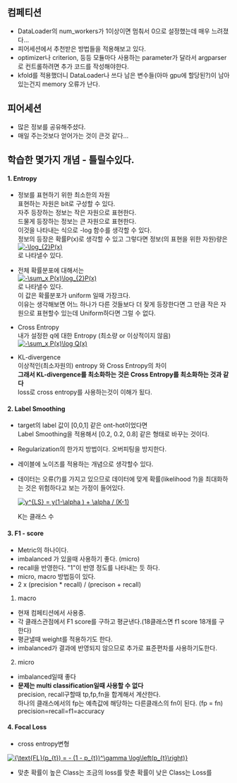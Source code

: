 ## 컴페티션
* DataLoader의 num_workers가 1이상이면 멈춰서 0으로 설정했는데 매우 느려졌다...
* 피어세션에서 추천받은 방법들을 적용해보고 있다.
* optimizer나 criterion, 등등 모듈마다 사용하는 parameter가 달라서 argparser로 컨트롤하려면 추가 코드를 작성해야한다.
* kfold를 적용했더니 DataLoader나 쓰다 남은 변수들(아마 gpu에 할당된?)이 남아있는건지 memory 오류가 난다.

## 피어세션
* 많은 정보를 공유해주셨다.
* 매일 주는것보다 얻어가는 것이 큰것 같다...

## 학습한 몇가지 개념 - 틀릴수있다.
#### 1. Entropy  
* 정보를 표현하기 위한 최소한의 자원  
  표현하는 자원은 bit로 구성할 수 있다.  
  자주 등장하는 정보는 작은 자원으로 표현한다.  
  드물게 등장하는 정보는 큰 자원으로 표현한다.  
  이것을 나타내는 식으로 -log 함수를 생각할 수 있다.  
  정보의 등장은 확률P(x)로 생각할 수 있고 그렇다면 정보(의 표현을 위한 자원)량은    
  <a href="https://www.codecogs.com/eqnedit.php?latex=-\log_{2}P(x)" target="_blank"><img src="https://latex.codecogs.com/gif.latex?-\log_{2}P(x)" title="-\log_{2}P(x)" /></a>  
  로 나타낼수 있다.

* 전체 확률분포에 대해서는  
  <a href="https://www.codecogs.com/eqnedit.php?latex=-\sum_x&space;P(x)\log_{2}P(x)" target="_blank"><img src="https://latex.codecogs.com/gif.latex?-\sum_x&space;P(x)\log_{2}P(x)" title="-\sum_x P(x)\log_{2}P(x)" /></a>  
  로 나타낼수 있다.  
  이 값은 확률분포가 uniform 일때 가장크다.   
  이유는 생각해보면 어느 하나가 다른 것들보다 더 잦게 등장한다면 그 만큼 작은 자원으로 표현할수 있는데 Uniform하다면 그럴 수 없다.
  

* Cross Entropy  
내가 설정한 q에 대한 Entropy (최소량 or 이상적이지 않음)  
<a href="https://www.codecogs.com/eqnedit.php?latex=-\sum_x&space;P(x)\log&space;Q(x)" target="_blank"><img src="https://latex.codecogs.com/gif.latex?-\sum_x&space;P(x)\log&space;Q(x)" title="-\sum_x P(x)\log Q(x)" /></a>  

* KL-divergence  
이상적인(최소자원의) entropy 와 Cross Entropy의 차이  
**그래서 KL-divergence를 최소화하는 것은 Cross Entropy를 최소화하는 것과 같다**   
loss로 cross entropy를 사용하는것이 이해가 됬다.


#### 2. Label Smoothing
* target의 label 값이 [0,0,1] 같은 ont-hot이었다면   
  Label Smoothing을 적용해서 [0.2, 0.2, 0.8] 같은 형태로 바꾸는 것이다.  
 
* Regularization의 한가지 방법이다. 오버피팅을 방지한다.

* 레이블에 노이즈를 적용하는 개념으로 생각할수 있다.  
* 데이터는 오류(?)를 가지고 있으므로 데이터에 맞게 확률(likelihood ?)을 최대화하는 것은 위험하다고 보는 가정이 들어있다.
  
  <a href="https://www.codecogs.com/eqnedit.php?latex=y^{LS}&space;=&space;y(1-\alpha&space;)&space;&plus;&space;\alpha&space;/&space;(K-1)" target="_blank"><img src="https://latex.codecogs.com/gif.latex?y^{LS}&space;=&space;y(1-\alpha&space;)&space;&plus;&space;\alpha&space;/&space;(K-1)" title="y^{LS} = y(1-\alpha ) + \alpha / (K-1)" /></a> 
     
     K는 클래스 수
  
#### 3. F1 - score
* Metric의 하나이다.
* imbalanced 가 있을때 사용하기 좋다. (micro)
* recall을 반영한다. "1"이 반영 정도를 나타내는 듯 하다.
* micro, macro 방법등이 있다.
* 2 x (precision * recall) / (precison + recall)

1. macro
* 현재 컴페티션에서 사용중.
* 각 클래스관점에서 F1 score를 구하고 평균낸다.(18클래스면 f1 score 18개를 구한다)
* 평균낼때 weight를 적용하기도 한다.
* imbalanced가 결과에 반영되지 않으므로 추가로 표준편차를 사용하기도한다.

2. micro
* imbalanced일때 좋다
* **문제는 multi classification일때 사용할 수 없다**   
  precision, recall구할때 tp,fp,fn을 합계해서 계산한다.  
  하나의 클래스에서의 fp는 예측값에 해당하는 다른클래스의 fn이 된다. (fp = fn)  
  precision=recall=f1=accuracy   

#### 4. Focal Loss
* cross entropy변형  
  
<a href="https://www.codecogs.com/eqnedit.php?latex={\text{FL}(p_{t})&space;=&space;-&space;(1&space;-&space;p_{t})^\gamma&space;\log\left(p_{t}\right)}" target="_blank"><img src="https://latex.codecogs.com/gif.latex?{\text{FL}(p_{t})&space;=&space;-&space;(1&space;-&space;p_{t})^\gamma&space;\log\left(p_{t}\right)}" title="{\text{FL}(p_{t}) = - (1 - p_{t})^\gamma \log\left(p_{t}\right)}" /></a>  

 * 맞춘 확률이 높은 Class는 조금의 loss를 맞춘 확률이 낮은 Class는 Loss를 
